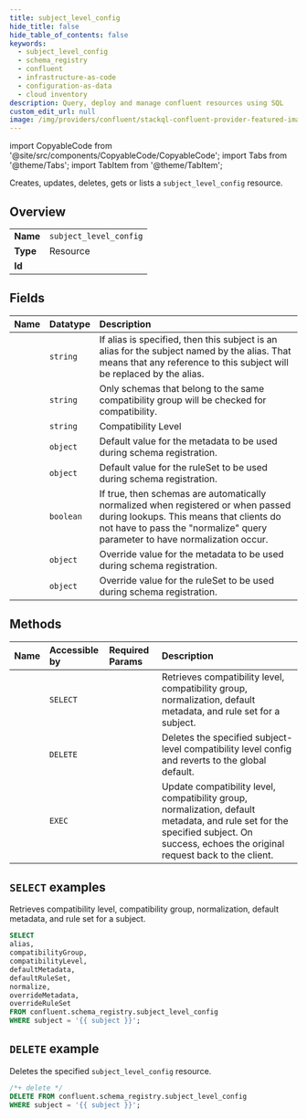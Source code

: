```yaml
---
title: subject_level_config
hide_title: false
hide_table_of_contents: false
keywords:
  - subject_level_config
  - schema_registry
  - confluent
  - infrastructure-as-code
  - configuration-as-data
  - cloud inventory
description: Query, deploy and manage confluent resources using SQL
custom_edit_url: null
image: /img/providers/confluent/stackql-confluent-provider-featured-image.png
---
```


import CopyableCode from '@site/src/components/CopyableCode/CopyableCode';
import Tabs from '@theme/Tabs';
import TabItem from '@theme/TabItem';

Creates, updates, deletes, gets or lists a <code>subject_level_config</code> resource.

## Overview
<table><tbody>
<tr><td><b>Name</b></td><td><code>subject_level_config</code></td></tr>
<tr><td><b>Type</b></td><td>Resource</td></tr>
<tr><td><b>Id</b></td><td><CopyableCode code="confluent.schema_registry.subject_level_config" /></td></tr>
</tbody></table>

## Fields
| Name | Datatype | Description |
|:-----|:---------|:------------|
| <CopyableCode code="alias" /> | `string` | If alias is specified, then this subject is an alias for the subject named by the alias. That means that any reference to this subject will be replaced by the alias. |
| <CopyableCode code="compatibilityGroup" /> | `string` | Only schemas that belong to the same compatibility group will be checked for compatibility. |
| <CopyableCode code="compatibilityLevel" /> | `string` | Compatibility Level |
| <CopyableCode code="defaultMetadata" /> | `object` | Default value for the metadata to be used during schema registration. |
| <CopyableCode code="defaultRuleSet" /> | `object` | Default value for the ruleSet to be used during schema registration. |
| <CopyableCode code="normalize" /> | `boolean` | If true, then schemas are automatically normalized when registered or when passed during lookups. This means that clients do not have to pass the "normalize" query parameter to have normalization occur. |
| <CopyableCode code="overrideMetadata" /> | `object` | Override value for the metadata to be used during schema registration. |
| <CopyableCode code="overrideRuleSet" /> | `object` | Override value for the ruleSet to be used during schema registration. |

## Methods
| Name | Accessible by | Required Params | Description |
|:-----|:--------------|:----------------|:------------|
| <CopyableCode code="get_subject_level_config" /> | `SELECT` | <CopyableCode code="subject" /> | Retrieves compatibility level, compatibility group, normalization, default metadata, and rule set for a subject. |
| <CopyableCode code="delete_subject_config" /> | `DELETE` | <CopyableCode code="subject" /> | Deletes the specified subject-level compatibility level config and reverts to the global default. |
| <CopyableCode code="update_subject_level_config" /> | `EXEC` | <CopyableCode code="subject" /> | Update compatibility level, compatibility group, normalization, default metadata, and rule set for the specified subject. On success, echoes the original request back to the client. |

## `SELECT` examples

Retrieves compatibility level, compatibility group, normalization, default metadata, and rule set for a subject.


```sql
SELECT
alias,
compatibilityGroup,
compatibilityLevel,
defaultMetadata,
defaultRuleSet,
normalize,
overrideMetadata,
overrideRuleSet
FROM confluent.schema_registry.subject_level_config
WHERE subject = '{{ subject }}';
```
## `DELETE` example

Deletes the specified <code>subject_level_config</code> resource.

```sql
/*+ delete */
DELETE FROM confluent.schema_registry.subject_level_config
WHERE subject = '{{ subject }}';
```
